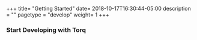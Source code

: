 +++
title= "Getting Started"
date= 2018-10-17T16:30:44-05:00
description = ""
pagetype = "develop"
weight= 1
+++


### Start Developing with Torq